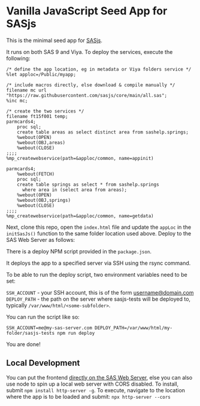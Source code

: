 # Vanilla JavaScript Seed App for SASjs

This is the minimal seed app for [SASjs](https://github.com/sasjs/adapter).

It runs on both SAS 9 and Viya. To deploy the services, execute the following:

```
/* define the app location, eg in metadata or Viya folders service */
%let apploc=/Public/myapp;

/* include macros directly, else download & compile manually */
filename mc url "https://raw.githubusercontent.com/sasjs/core/main/all.sas";
%inc mc;

/* create the two services */
filename ft15f001 temp;
parmcards4;
    proc sql;
    create table areas as select distinct area from sashelp.springs;
    %webout(OPEN)
    %webout(OBJ,areas)
    %webout(CLOSE)
;;;;
%mp_createwebservice(path=&apploc/common, name=appinit)

parmcards4;
    %webout(FETCH)
    proc sql;
    create table springs as select * from sashelp.springs
      where area in (select area from areas);
    %webout(OPEN)
    %webout(OBJ,springs)
    %webout(CLOSE)
;;;;
%mp_createwebservice(path=&apploc/common, name=getdata)
```

Next, clone this repo, open the `index.html` file and update the `appLoc` in the `initSasJs()` function to the same folder location used above. Deploy to the SAS Web Server as follows:

There is a deploy NPM script provided in the `package.json`.

It deploys the app to a specified server via SSH using the rsync command.

To be able to run the deploy script, two environment variables need to be set:

`SSH_ACCOUNT` - your SSH account, this is of the form username@domain.com
`DEPLOY_PATH` - the path on the server where sasjs-tests will be deployed to, typically `/var/www/html/<some-subfolder>`.

You can run the script like so:

```
SSH_ACCOUNT=me@my-sas-server.com DEPLOY_PATH=/var/www/html/my-folder/sasjs-tests npm run deploy
```

You are done!

## Local Development

You can put the frontend [directly on the SAS Web Server](https://sasjs.io/frontend/deployment/), else you can also use node to spin up a local web server with CORS disabled. To install, submit `npm install http-server -g`. To execute, navigate to the location where the app is to be loaded and submit: `npx http-server --cors`
